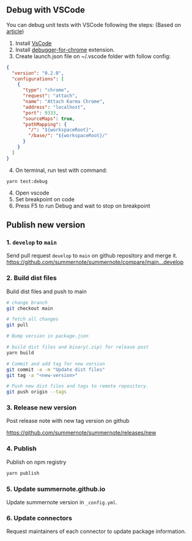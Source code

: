 ## Debug with VSCode

You can debug unit tests with VSCode following the steps:
(Based on [article](http://blog.mlewandowski.com/Debugging-Karma-tests-with-VSCode.html))

1. Install [VsCode](https://code.visualstudio.com/docs/setup/setup-overview)
2. Install [debugger-for-chrome](https://marketplace.visualstudio.com/items?itemName=msjsdiag.debugger-for-chrome) extension.
3. Create launch.json file on ~/.vscode folder with follow config:
```json
{
  "version": "0.2.0",
  "configurations": [
    {
      "type": "chrome",
      "request": "attach",
      "name": "Attach Karma Chrome",
      "address": "localhost",
      "port": 9333,
      "sourceMaps": true,
      "pathMapping": {
        "/": "${workspaceRoot}",
        "/base/": "${workspaceRoot}/"
      }
    }
  ]
}
```
4. On terminal, run test with command:
```
yarn test:debug
```
4. Open vscode
5. Set breakpoint on code
6. Press F5 to run Debug and wait to stop on breakpoint

## Publish new version

### 1. `develop` to `main`

Send pull request `develop` to `main` on github repository and merge it.
https://github.com/summernote/summernote/compare/main...develop


### 2. Build dist files

Build dist files and push to main
```bash
# change branch
git checkout main

# fetch all changes
git pull

# Bump version in package.json

# build dist files and binary(.zip) for release post
yarn build

# Commit and add tag for new version
git commit -a -m "Update dist files"
git tag -a "<new-version>"

# Push new dist files and tags to remote repository.
git push origin --tags
```

### 3. Release new version
Post release note with new tag version on github

https://github.com/summernote/summernote/releases/new

### 4. Publish

Publish on npm registry
```bash
yarn publish
```

### 5. Update summernote.github.io
Update summernote version in `_config.yml`.

### 6. Update connectors
Request maintainers of each connector to update package information.

